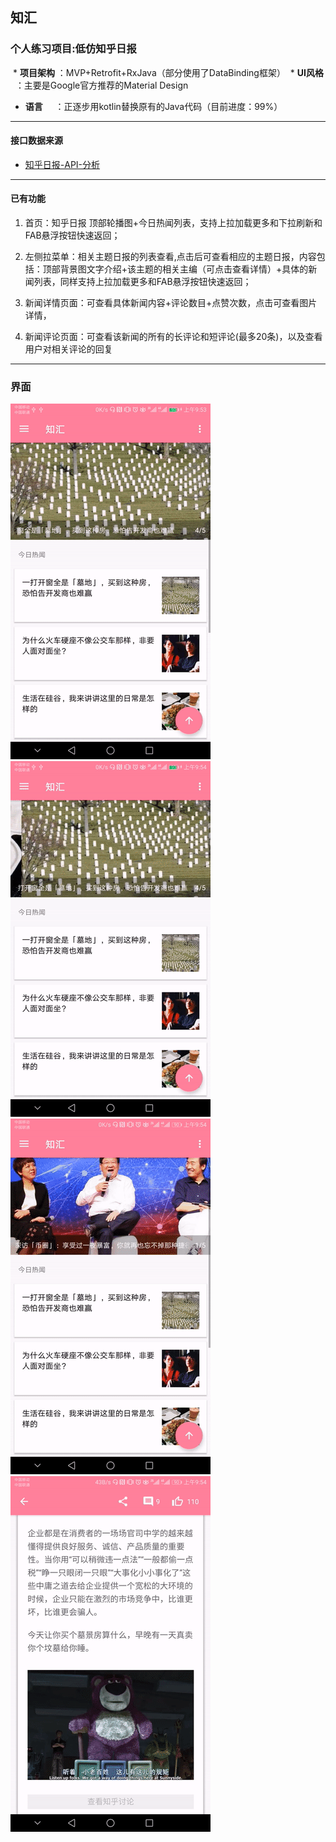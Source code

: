 ## **知汇**

### **个人练习项目:低仿知乎日报**
 
  * **项目架构** ：MVP+Retrofit+RxJava（部分使用了DataBinding框架）
  * **UI风格**   ：主要是Google官方推荐的Material Design
  * **语言**     ：正逐步用kotlin替换原有的Java代码（目前进度：99%）
  
----
  #### **接口数据来源**
  
  * [知乎日报-API-分析](https://github.com/izzyleung/ZhihuDailyPurify/wiki/%E7%9F%A5%E4%B9%8E%E6%97%A5%E6%8A%A5-API-%E5%88%86%E6%9E%90)
 
 
----

  #### **已有功能**
 1. 首页：知乎日报  顶部轮播图+今日热闻列表，支持上拉加载更多和下拉刷新和FAB悬浮按钮快速返回；
 
 2. 左侧拉菜单：相关主题日报的列表查看,点击后可查看相应的主题日报，内容包括：顶部背景图文字介绍+该主题的相关主编（可点击查看详情）+具体的新闻列表，同样支持上拉加载更多和FAB悬浮按钮快速返回；
 
 3. 新闻详情页面：可查看具体新闻内容+评论数目+点赞次数，点击可查看图片详情，
 
 4. 新闻评论页面：可查看该新闻的所有的长评论和短评论(最多20条)，以及查看用户对相关评论的回复

----
### **界面**

![](https://github.com/1136535305/Knowledge/blob/master/introduce/01.gif) 
![](https://github.com/1136535305/Knowledge/blob/master/introduce/02.gif) 
![](https://github.com/1136535305/Knowledge/blob/master/introduce/03.gif) 
![](https://github.com/1136535305/Knowledge/blob/master/introduce/0004.gif) 
